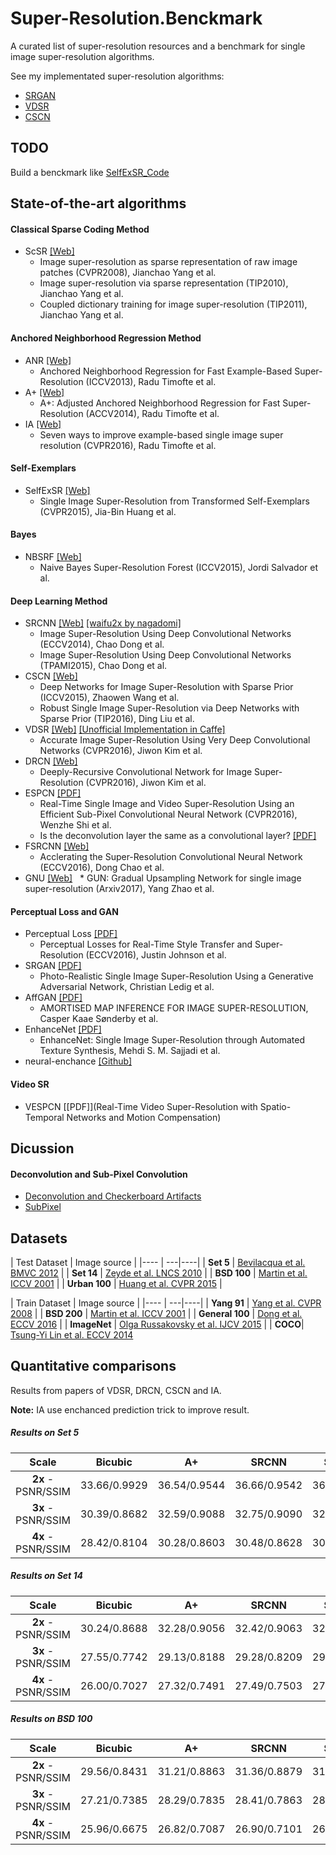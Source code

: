 # Super-Resolution.Benckmark
A curated list of super-resolution resources and a benchmark for single image super-resolution algorithms.

See my implementated super-resolution algorithms:

+ [SRGAN](https://github.com/huangzehao/torch-srgan)
+ [VDSR](https://github.com/huangzehao/caffe-vdsr)
+ [CSCN](https://github.com/huangzehao/SCN_Matlab)

## TODO
Build a benckmark like [SelfExSR_Code](https://sites.google.com/site/jbhuang0604/publications/struct_sr)

## State-of-the-art algorithms
#### Classical Sparse Coding Method
 * ScSR [[Web]](http://www.ifp.illinois.edu/~jyang29/ScSR.htm)
   * Image super-resolution as sparse representation of raw image patches (CVPR2008), Jianchao Yang et al.
   * Image super-resolution via sparse representation (TIP2010), Jianchao Yang et al.
   * Coupled dictionary training for image super-resolution (TIP2011), Jianchao Yang et al.
 
#### Anchored Neighborhood Regression Method
 * ANR [[Web]](http://www.vision.ee.ethz.ch/~timofter/ICCV2013_ID1774_SUPPLEMENTARY/index.html)
   * Anchored Neighborhood Regression for Fast Example-Based Super-Resolution (ICCV2013), Radu Timofte et al.
 * A+ [[Web]](http://www.vision.ee.ethz.ch/~timofter/ACCV2014_ID820_SUPPLEMENTARY/)
   * A+: Adjusted Anchored Neighborhood Regression for Fast Super-Resolution (ACCV2014), Radu Timofte et al.
 * IA [[Web]](http://www.vision.ee.ethz.ch/~timofter/CVPR2016_ID769_SUPPLEMENTARY/index.html)
   * Seven ways to improve example-based single image super resolution (CVPR2016), Radu Timofte et al.
 
#### Self-Exemplars
 * SelfExSR [[Web]](https://sites.google.com/site/jbhuang0604/publications/struct_sr)
   * Single Image Super-Resolution from Transformed Self-Exemplars (CVPR2015), Jia-Bin Huang et al.
 
#### Bayes
 * NBSRF [[Web]](http://jordisalvador-image.blogspot.com/2015/08/iccv-2015.html)
   * Naive Bayes Super-Resolution Forest (ICCV2015), Jordi Salvador et al.
 
#### Deep Learning Method
 * SRCNN [[Web]](http://mmlab.ie.cuhk.edu.hk/projects/SRCNN.html) [[waifu2x by nagadomi]](https://github.com/nagadomi/waifu2x)
   * Image Super-Resolution Using Deep Convolutional Networks (ECCV2014), Chao Dong et al.
   * Image Super-Resolution Using Deep Convolutional Networks (TPAMI2015), Chao Dong et al.
 * CSCN [[Web]](http://www.ifp.illinois.edu/~dingliu2/iccv15/)
   * Deep Networks for Image Super-Resolution with Sparse Prior (ICCV2015), Zhaowen Wang et al.
   * Robust Single Image Super-Resolution via Deep Networks with Sparse Prior (TIP2016), Ding Liu et al.
 * VDSR [[Web]](http://cv.snu.ac.kr/research/VDSR/) [[Unofficial Implementation in Caffe]](https://github.com/huangzehao/caffe-vdsr)
   * Accurate Image Super-Resolution Using Very Deep Convolutional Networks (CVPR2016), Jiwon Kim et al.
 * DRCN [[Web]](http://cv.snu.ac.kr/research/DRCN/)
   * Deeply-Recursive Convolutional Network for Image Super-Resolution (CVPR2016), Jiwon Kim et al. 
 * ESPCN [[PDF]](http://www.cv-foundation.org/openaccess/content_cvpr_2016/papers/Shi_Real-Time_Single_Image_CVPR_2016_paper.pdf)
   * Real-Time Single Image and Video Super-Resolution Using an Efficient Sub-Pixel Convolutional Neural Network (CVPR2016), Wenzhe Shi et al.
   * Is the deconvolution layer the same as a convolutional layer? [[PDF]](https://arxiv.org/ftp/arxiv/papers/1609/1609.07009.pdf)
 * FSRCNN [[Web]](http://mmlab.ie.cuhk.edu.hk/projects/FSRCNN.html)
   * Acclerating the Super-Resolution Convolutional Neural Network (ECCV2016), Dong Chao et al.
 * GNU [[Web]](https://arxiv.org/abs/1703.04244)
   * GUN: Gradual Upsampling Network for single image super-resolution (Arxiv2017), Yang Zhao et al.

#### Perceptual Loss and GAN
 * Perceptual Loss [[PDF]](http://cs.stanford.edu/people/jcjohns/papers/eccv16/JohnsonECCV16.pdf)
   * Perceptual Losses for Real-Time Style Transfer and Super-Resolution (ECCV2016), Justin Johnson et al.
 * SRGAN [[PDF]](https://arxiv.org/abs/1609.04802)
   * Photo-Realistic Single Image Super-Resolution Using a Generative Adversarial Network, Christian Ledig et al.
 * AffGAN [[PDF]](https://arxiv.org/pdf/1610.04490.pdf)
   * AMORTISED MAP INFERENCE FOR IMAGE SUPER-RESOLUTION, Casper Kaae Sønderby et al.
 * EnhanceNet [[PDF]](https://arxiv.org/abs/1612.07919)
   * EnhanceNet: Single Image Super-Resolution through Automated Texture Synthesis, Mehdi S. M. Sajjadi et al.
 * neural-enchance [[Github]](https://github.com/alexjc/neural-enhance)

#### Video SR
 * VESPCN [[PDF]](Real-Time Video Super-Resolution with Spatio-Temporal Networks and Motion Compensation)
 
## Dicussion
#### Deconvolution and Sub-Pixel Convolution
 * [Deconvolution and Checkerboard Artifacts](http://distill.pub/2016/deconv-checkerboard/)
 * [SubPixel](https://github.com/Tetrachrome/subpixel)
 

## Datasets

| Test Dataset | Image source |
|---- | ---|----|
| **Set 5** |  [Bevilacqua et al. BMVC 2012](http://people.rennes.inria.fr/Aline.Roumy/results/SR_BMVC12.html)  |
| **Set 14** |  [Zeyde et al. LNCS 2010](https://sites.google.com/site/romanzeyde/research-interests)  |
| **BSD 100** | [Martin et al. ICCV 2001](https://www.eecs.berkeley.edu/Research/Projects/CS/vision/bsds/) |
| **Urban 100** | [Huang et al. CVPR 2015](https://sites.google.com/site/jbhuang0604/publications/struct_sr)  |

| Train Dataset | Image source |
|---- | ---|----|
| **Yang 91** |  [Yang et al. CVPR 2008](http://www.ifp.illinois.edu/~jyang29/ScSR.htm)  |
| **BSD 200** | [Martin et al. ICCV 2001](https://www.eecs.berkeley.edu/Research/Projects/CS/vision/bsds/) |
| **General 100** | [Dong et al. ECCV 2016](http://mmlab.ie.cuhk.edu.hk/projects/FSRCNN.html) |
| **ImageNet** | [Olga Russakovsky et al. IJCV 2015](http://www.image-net.org/) |
| **COCO**| [Tsung-Yi Lin et al. ECCV 2014](http://mscoco.org/)
## Quantitative comparisons
Results from papers of VDSR, DRCN, CSCN and IA.

**Note:** IA use enchanced prediction trick to improve result.
##### Results on Set 5

|  Scale    | Bicubic | A+  | SRCNN | SelfExSR | CSCN | VDSR | DRCN | IA |
|:---------:|:-------:|:--------:|:------:|:----:|:----:|:----:|:----:|:----:|
| **2x** - PSNR/SSIM|   33.66/0.9929	|   36.54/0.9544	|   36.66/0.9542	|   36.49/0.9537	|  36.93/0.9552	|  37.53/0.9587	|  37.63/0.9588	|37.39/|    
| **3x** - PSNR/SSIM|   30.39/0.8682	|   32.59/0.9088	|   32.75/0.9090	|   32.58/0.9093	|  33.10/0.9144	|  33.66/0.9213	|  33.82/0.9226	|33.46/|  
| **4x** - PSNR/SSIM|   28.42/0.8104	|   30.28/0.8603	|   30.48/0.8628	|   30.31/0.8619	|  30.86/0.8732	|  31.35/0.8838	|  31.53/0.8854	|31.10/|  

##### Results on Set 14

|  Scale    | Bicubic | A+  | SRCNN | SelfExSR | CSCN | VDSR | DRCN | IA |
|:---------:|:-------:|:--------:|:------:|:----:|:----:|:----:|:----:|:----:|
| **2x** - PSNR/SSIM|   30.24/0.8688	|   32.28/0.9056	|   32.42/0.9063	|   32.22/0.9034	|  32.56/0.9074	|  33.03/0.9124	|  33.04/0.9118	|32.87/|    
| **3x** - PSNR/SSIM|   27.55/0.7742	|   29.13/0.8188	|   29.28/0.8209	|   29.16/0.8196	|  29.41/0.8238	|  29.77/0.8314	|  29.76/0.8311	|29.69/|  
| **4x** - PSNR/SSIM|   26.00/0.7027	|   27.32/0.7491	|   27.49/0.7503	|   27.40/0.7518	|  27.64/0.7587	|  28.01/0.7674	|  28.02/0.7670	|27.88/|  

##### Results on BSD 100

|  Scale    | Bicubic | A+  | SRCNN | SelfExSR | CSCN | VDSR | DRCN | IA |
|:---------:|:-------:|:--------:|:------:|:----:|:----:|:----:|:----:|:----:|
| **2x** - PSNR/SSIM|   29.56/0.8431	|   31.21/0.8863	|   31.36/0.8879	|   31.18/0.8855	|  31.40/0.8884	|  31.90/0.8960	|  31.85/0.8942	|31.79/|
| **3x** - PSNR/SSIM|   27.21/0.7385	|   28.29/0.7835	|   28.41/0.7863	|   28.29/0.7840	|  28.50/0.7885	|  28.82/0.7976	|  28.80/0.7963	|28.76/|  
| **4x** - PSNR/SSIM|   25.96/0.6675	|   26.82/0.7087	|   26.90/0.7101	|   26.84/0.7106	|  27.03/0.7161	|  27.29/0.7251	|  27.23/0.7233	|27.25/|  
